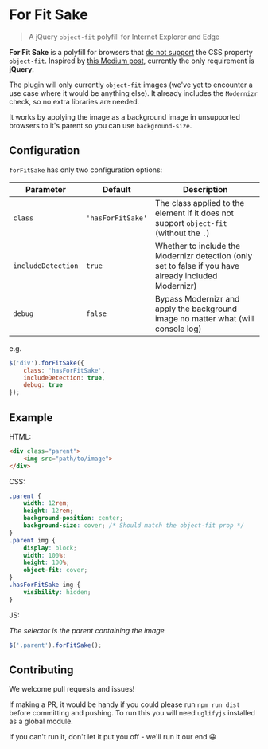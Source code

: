 # For Fit Sake

> A jQuery `object-fit` polyfill for Internet Explorer and Edge

**For Fit Sake** is a polyfill for browsers that [do not support](http://caniuse.com/#feat=object-fit) the CSS property `object-fit`. Inspired by [this Medium post](https://medium.com/@primozcigler/neat-trick-for-css-object-fit-fallback-on-edge-and-other-browsers-afbc53bbb2c3), currently the only requirement is **jQuery**.

The plugin will only currently `object-fit` images (we've yet to encounter a use case where it would be anything else). It already includes the `Modernizr` check, so no extra libraries are needed.

It works by applying the image as a background image in unsupported browsers to it's parent so you can use `background-size`.

## Configuration

`forFitSake` has only two configuration options:

| Parameter          | Default           | Description                                                                                           |
|--------------------|-------------------|-------------------------------------------------------------------------------------------------------|
| `class`            | `'hasForFitSake'` | The class applied to the element if it does not support `object-fit` (without the `.`)                |
| `includeDetection` | `true`            | Whether to include the Modernizr detection (only set to false if you have already included Modernizr) |
| `debug`            | `false`           | Bypass Modernizr and apply the background image no matter what (will console log)                     |

e.g.

```javascript
$('div').forFitSake({
	class: 'hasForFitSake',
	includeDetection: true,
	debug: true
});
```

## Example

HTML:

```html
<div class="parent">
	<img src="path/to/image">
</div>
```

CSS:

```css
.parent {
	width: 12rem;
	height: 12rem;
	background-position: center;
	background-size: cover; /* Should match the object-fit prop */
}
.parent img {
	display: block;
	width: 100%;
	height: 100%;
	object-fit: cover;
}
.hasForFitSake img {
	visibility: hidden;
}
```

JS:

_The selector is the parent containing the image_

```javascript
$('.parent').forFitSake();
```

## Contributing

We welcome pull requests and issues!

If making a PR, it would be handy if you could please run `npm run dist` before committing and pushing. To run this you will need `uglifyjs` installed as a global module.

If you can't run it, don't let it put you off - we'll run it our end 😀
